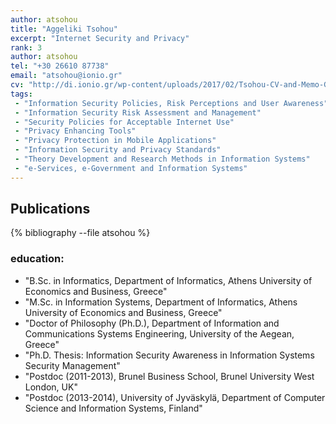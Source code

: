 ```yaml
---
author: atsohou
title: "Aggeliki Tsohou"
excerpt: "Internet Security and Privacy"
rank: 3
author: atsohou
tel: "+30 26610 87738"
email: "atsohou@ionio.gr"
cv: "http://di.ionio.gr/wp-content/uploads/2017/02/Tsohou-CV-and-Memo-GR.pdf"
tags:
 - "Information Security Policies, Risk Perceptions and User Awareness"
 - "Information Security Risk Assessment and Management"
 - "Security Policies for Acceptable Internet Use"
 - "Privacy Enhancing Tools"
 - "Privacy Protection in Mobile Applications"
 - "Information Security and Privacy Standards"
 - "Theory Development and Research Methods in Information Systems"
 - "e-Services, e-Government and Information Systems"
---
```




## Publications

{% bibliography --file atsohou %}

### education:
  - "B.Sc. in Informatics, Department of Informatics, Athens University of Economics and Business, Greece"
  - "M.Sc. in Information Systems, Department of Informatics, Athens University of Economics and Business, Greece"
  - "Doctor of Philosophy (Ph.D.), Department of Information and Communications Systems Engineering, University of the Aegean, Greece"
  - "Ph.D. Thesis: Information Security Awareness in Information Systems Security Management"
  - "Postdoc (2011-2013), Brunel Business School, Brunel University West London, UK"
  - "Postdoc (2013-2014), University of Jyväskylä, Department of Computer Science and Information Systems, Finland"
